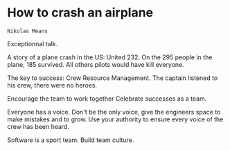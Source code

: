 # How to crash an airplane

    Nikolas Means

Exceptionnal talk.

A story of a plane crash in the US: United 232. On the 295 people in the plane, 185 survived. All others pilots would have kill everyone.

The key to success: Crew Resource Management. The captain listened to his crew, there were no heroes.

Encourage the team to work together Celebrate successes as a team.

Everyone has a voice. Don't be the only voice, give the engineers space to make mistakes and to grow. Use your authority to ensure every voice of the crew has been heard.

Software is a sport team. Build team culture.
